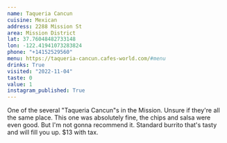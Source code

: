 ```yaml
---
name: Taqueria Cancun
cuisine: Mexican
address: 2288 Mission St
area: Mission District
lat: 37.76048482733148
lon: -122.41941073283824
phone: "+14152529560"
menu: https://taqueria-cancun.cafes-world.com/#menu
drinks: True
visited: "2022-11-04"
taste: 0
value: 1
instagram_published: True
---
```


One of the several "Taqueria Cancun"s in the Mission. Unsure if they're all the same place. This one was absolutely fine, the chips and salsa were even good. But I'm not gonna recommend it. Standard burrito that's tasty and will fill you up. $13 with tax.
